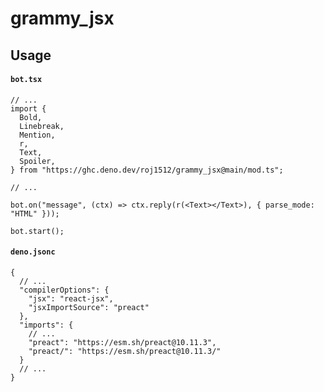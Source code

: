 # grammy_jsx

## Usage

#### `bot.tsx`

```tsx
// ...
import {
  Bold,
  Linebreak,
  Mention,
  r,
  Text,
  Spoiler,
} from "https://ghc.deno.dev/roj1512/grammy_jsx@main/mod.ts";

// ...

bot.on("message", (ctx) => ctx.reply(r(<Text></Text>), { parse_mode: "HTML" }));

bot.start();
```

#### `deno.jsonc`

```jsonc
{
  // ...
  "compilerOptions": {
    "jsx": "react-jsx",
    "jsxImportSource": "preact"
  },
  "imports": {
    // ...
    "preact": "https://esm.sh/preact@10.11.3",
    "preact/": "https://esm.sh/preact@10.11.3/"
  }
  // ...
}
```
